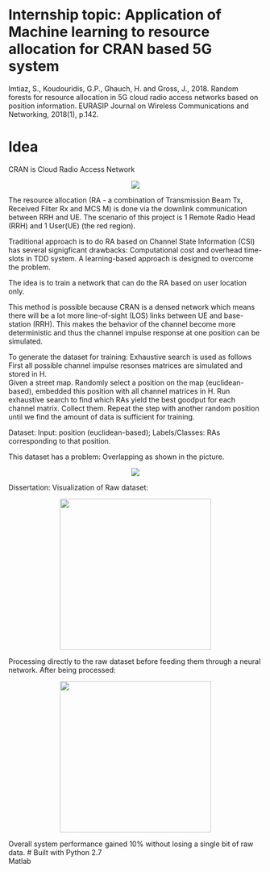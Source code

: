 # Internship topic: Application of Machine learning to resource allocation for CRAN based 5G system
Imtiaz, S., Koudouridis, G.P., Ghauch, H. and Gross, J., 2018. Random forests for resource allocation in 5G cloud radio access networks based on position information. EURASIP Journal on Wireless Communications and Networking, 2018(1), p.142.

# Idea
CRAN is Cloud Radio Access Network
<p align="center">
  <img src="https://user-images.githubusercontent.com/15823161/52285347-73571280-2966-11e9-94d8-fec46d2230a7.png">
</p>
The resource allocation (RA - a combination of Transmission Beam Tx, Received Filter Rx and MCS M) is done via the downlink communication between RRH and UE. The scenario of this project is 1 Remote Radio Head (RRH) and 1 User(UE) (the red region). <br />

Traditional approach is to do RA based on Channel State Information (CSI) has several signigficant drawbacks: Computational cost and overhead time-slots in TDD system. A learning-based approach is designed to overcome the problem. <br />

The idea is to train a network that can do the RA based on user location only. <br />

This method is possible because CRAN is a densed network which means there will be a lot more line-of-sight (LOS) links between UE and base-station (RRH). This makes the behavior of the channel become more deterministic and thus the channel impulse response at one position can be simulated. <br />

To generate the dataset for training: Exhaustive search is used as follows <br />
First all possible channel impulse resonses matrices are simulated and stored in H. <br />
Given a street map. Randomly select a position on the map (euclidean-based), embedded this position with all channel matrices in H. Run exhaustive search to find which RAs yield the best goodput for each channel matrix. Collect them. Repeat the step with another random position until we find the amount of data is sufficient for training. <br />

Dataset: Input: position (euclidean-based); Labels/Classes: RAs corresponding to that position. <br />

This dataset has a problem: Overlapping as shown in the picture.
<p align="center">
  <img src="https://user-images.githubusercontent.com/15823161/52287627-d21e8b00-296a-11e9-9e8b-52aa4f4cb889.png">
</p>
Dissertation: 
Visualization of Raw dataset:
<p align="center">
  <img src="https://user-images.githubusercontent.com/15823161/59569712-b43a0300-908d-11e9-83ae-09a3b7f6267d.jpg" width="300" > 
</p>
Processing directly to the raw dataset before feeding them through a neural network.
After being processed:
<p align="center">
  <img src="https://user-images.githubusercontent.com/15823161/59569723-d6cc1c00-908d-11e9-9e8a-7a9478101cb6.jpg" width="300"> 
</p>
Overall system performance gained 10% without losing a single bit of raw data. 
# Built with 
Python 2.7 <br />
Matlab


